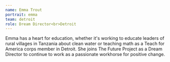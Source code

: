 ```yaml
---
name: Emma Trout
portrait: emma
team: detroit
role: Dream Director<br>Detroit
---
```


Emma has a heart for education, whether it's working to educate leaders of rural villages in Tanzania about clean water or teaching math as a Teach for America corps member in Detroit. She joins The Future Project as a Dream Director to continue to work as a passionate workhorse for positive change.